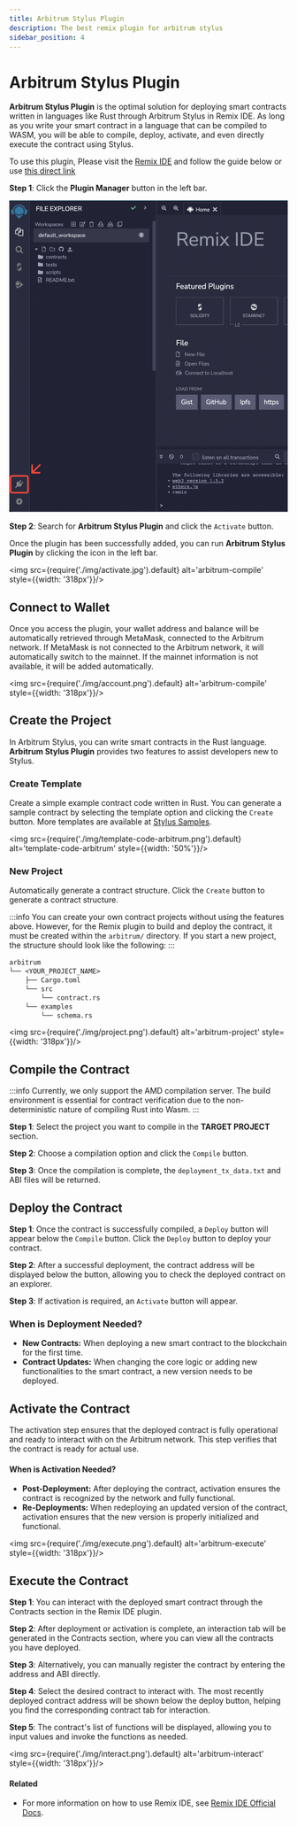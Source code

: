 ```yaml
---
title: Arbitrum Stylus Plugin
description: The best remix plugin for arbitrum stylus
sidebar_position: 4
---
```


# Arbitrum Stylus Plugin

**Arbitrum Stylus Plugin** is the optimal solution for deploying smart contracts written in languages like Rust through Arbitrum Stylus in Remix IDE. As long as you write your smart contract in a language that can be compiled to WASM, you will be able to compile, deploy, activate, and even directly execute the contract using Stylus.

To use this plugin, Please visit the [Remix IDE](https://remix.ethereum.org/) and follow the guide below or use [this direct link](https://remix.ethereum.org/#activate=arbitrum-stylus)

**Step 1**: Click the **Plugin Manager** button in the left bar.

![Plugin Manager](./img/plugin-manager.png?raw=true 'Plugin Manager')

**Step 2**: Search for **Arbitrum Stylus Plugin** and click the `Activate` button.

Once the plugin has been successfully added, you can run **Arbitrum Stylus Plugin** by clicking the icon in the left bar.

<img src={require('./img/activate.jpg').default} alt='arbitrum-compile' style={{width: '318px'}}/>

## Connect to Wallet

Once you access the plugin, your wallet address and balance will be automatically retrieved through MetaMask, connected to the Arbitrum network. If MetaMask is not connected to the Arbitrum network, it will automatically switch to the mainnet. If the mainnet information is not available, it will be added automatically.

<img src={require('./img/account.png').default} alt='arbitrum-compile' style={{width: '318px'}}/>

## Create the Project

In Arbitrum Stylus, you can write smart contracts in the Rust language. **Arbitrum Stylus Plugin** provides two features to assist developers new to Stylus.

### Create Template

Create a simple example contract code written in Rust. You can generate a sample contract by selecting the template option and clicking the `Create` button. More templates are available at [Stylus Samples](https://github.com/OffchainLabs/stylus-workshop-rust-solidity).

<img src={require('./img/template-code-arbitrum.png').default} alt='template-code-arbitrum' style={{width: '50%'}}/>

### New Project

Automatically generate a contract structure. Click the `Create` button to generate a contract structure.

:::info
You can create your own contract projects without using the features above. However, for the Remix plugin to build and deploy the contract, it must be created within the `arbitrum/` directory. If you start a new project, the structure should look like the following:
:::

```
arbitrum
└── <YOUR_PROJECT_NAME>
    ├── Cargo.toml
    └── src
        └── contract.rs
    └── examples
        └── schema.rs
```

<img src={require('./img/project.png').default} alt='arbitrum-project' style={{width: '318px'}}/>

## Compile the Contract

:::info
Currently, we only support the AMD compilation server. The build environment is essential for contract verification due to the non-deterministic nature of compiling Rust into Wasm.
:::

**Step 1**: Select the project you want to compile in the **TARGET PROJECT** section.

**Step 2**: Choose a compilation option and click the `Compile` button.

**Step 3**: Once the compilation is complete, the `deployment_tx_data.txt` and ABI files will be returned.

## Deploy the Contract

**Step 1**: Once the contract is successfully compiled, a `Deploy` button will appear below the `Compile` button. Click the `Deploy` button to deploy your contract.

**Step 2**: After a successful deployment, the contract address will be displayed below the button, allowing you to check the deployed contract on an explorer.

**Step 3**: If activation is required, an `Activate` button will appear.

### When is Deployment Needed?

- **New Contracts:** When deploying a new smart contract to the blockchain for the first time.
- **Contract Updates:** When changing the core logic or adding new functionalities to the smart contract, a new version needs to be deployed.

## Activate the Contract

The activation step ensures that the deployed contract is fully operational and ready to interact with on the Arbitrum network. This step verifies that the contract is ready for actual use.

#### When is Activation Needed?

- **Post-Deployment:** After deploying the contract, activation ensures the contract is recognized by the network and fully functional.
- **Re-Deployments:** When redeploying an updated version of the contract, activation ensures that the new version is properly initialized and functional.

<img src={require('./img/execute.png').default} alt='arbitrum-execute' style={{width: '318px'}}/>

## Execute the Contract

**Step 1**: You can interact with the deployed smart contract through the Contracts section in the Remix IDE plugin.

**Step 2**: After deployment or activation is complete, an interaction tab will be generated in the Contracts section, where you can view all the contracts you have deployed.

**Step 3**: Alternatively, you can manually register the contract by entering the address and ABI directly.

**Step 4**: Select the desired contract to interact with. The most recently deployed contract address will be shown below the deploy button, helping you find the corresponding contract tab for interaction.

**Step 5**: The contract's list of functions will be displayed, allowing you to input values and invoke the functions as needed.

<img src={require('./img/interact.png').default} alt='arbitrum-interact' style={{width: '318px'}}/>

#### Related

- For more information on how to use Remix IDE, see [Remix IDE Official Docs](https://remix-ide.readthedocs.io/en/latest/).
